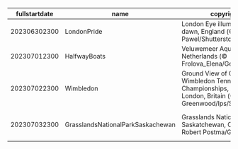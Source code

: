 |fullstartdate|name|copyright|title|image|
|--|--|--|--|--|
202306302300|LondonPride|London Eye illuminated at dawn, England (© Pajor Pawel/Shutterstock)|Rainbow reflection|![](/en-GB/2023/07/202306302300LondonPride.jpg)|
202307012300|HalfwayBoats|Veluwemeer Aqueduct, Netherlands (© Frolova_Elena/Getty Images)|We're halfway there|![](/en-GB/2023/07/202307012300HalfwayBoats.jpg)|
202307022300|Wimbledon|Ground View of Centre Court, Wimbledon Tennis Championships, A.E.L.T.C, London, Britain (© Mark Greenwood/Ips/Shutterstock)|Grand slam tournament|![](/en-GB/2023/07/202307022300Wimbledon.jpg)|
202307032300|GrasslandsNationalParkSaskachewan|Grasslands National Park, Saskatchewan, Canada (© Robert Postma/Getty Images)|The grass looks greener on this side|![](/en-GB/2023/07/202307032300GrasslandsNationalParkSaskachewan.jpg)|
